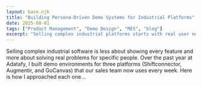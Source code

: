 ```yaml
---
layout: base.njk
title: "Building Persona-Driven Demo Systems for Industrial Platforms"
date: 2025-08-01
tags: ["Product Management", "Demo Design", "MES", "blog"]
excerpt: "Selling complex industrial platforms starts with real user needs. Over the past year at Adatafy, I built three demo environments that our sales team now uses every week to win new clients. Here's what worked and why..."
---
```


Selling complex industrial software is less about showing every feature and more about solving real problems for specific people. Over the past year at Adatafy, I built demo environments for three platforms (Shiftconnector, Augmentir, and GoCanvas) that our sales team now uses every week. Here is how I approached each one...

<!-- Truncated for brevity; migrate full content later. -->


